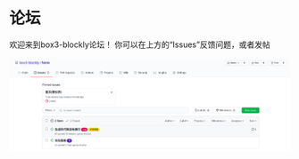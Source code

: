 # 论坛
欢迎来到box3-blockly论坛！
你可以在上方的“Issues”反馈问题，或者发帖

![论坛概况截图](https://github.com/box3-blockly/form/blob/main/2020-11-28%2017-02-19%20%E7%9A%84%E5%B1%8F%E5%B9%95%E6%88%AA%E5%9B%BE.png)

